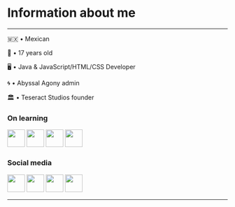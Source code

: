 # Information about me
---
🇲🇽 • Mexican

🎂 • 17 years old

🖥️ • Java & JavaScript/HTML/CSS Developer

🌀 • Abyssal Agony admin

🏛️ • Teseract Studios founder

### On learning
<p align="left">
<img src="https://raw.githubusercontent.com/danielcranney/readme-generator/main/public/icons/skills/javascript-colored.svg" height="40" width="40"></img>
<img src="https://raw.githubusercontent.com/danielcranney/readme-generator/main/public/icons/skills/html5-colored.svg" height="40" width="40"></img>
<img src="https://raw.githubusercontent.com/danielcranney/readme-generator/main/public/icons/skills/css3-colored.svg" height="40" width="40"</img>
<img src="https://raw.githubusercontent.com/danielcranney/readme-generator/main/public/icons/skills/csharp-colored.svg" height="40" width="40"</img>
</p>

### Social media
<p align="left">
<img src="https://raw.githubusercontent.com/danielcranney/readme-generator/main/public/icons/socials/twitch.svg" height="40" width="40"></img>
<img src="https://raw.githubusercontent.com/danielcranney/readme-generator/main/public/icons/socials/twitter.svg" height="40" width="40"></img>
<img src="https://raw.githubusercontent.com/danielcranney/readme-generator/main/public/icons/socials/discord.svg" height="40" width="40"></img>
<img src="https://raw.githubusercontent.com/danielcranney/readme-generator/main/public/icons/socials/youtube.svg" height="40" width="40"></img>
</p>

---
